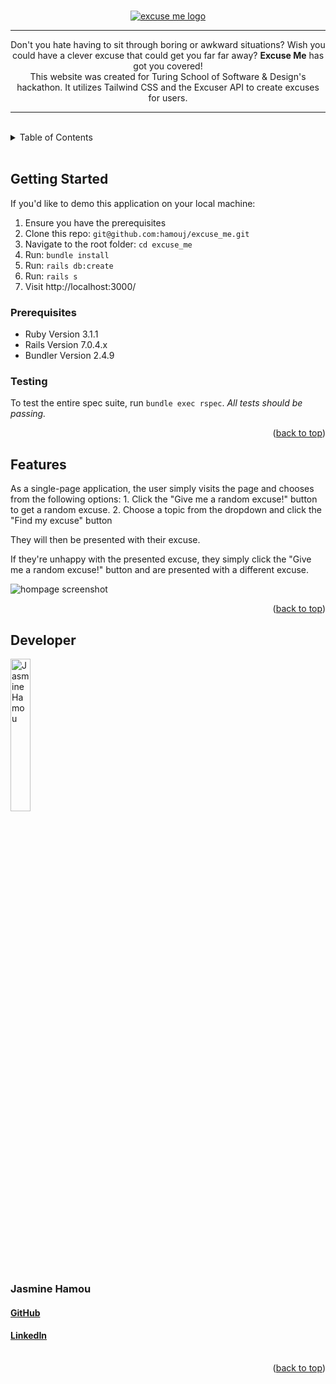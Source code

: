 
<!-- ReadMe -->
<a id="readme-top"></a>

<!-- Opening -->
<br />
<div align="center">
  <a href="https://github.com/hamouj/excuse_me">
  <img src="https://github.com/hamouj/image_repo/assets/114951691/96c7b04c-5240-464c-90b9-46e1b485a3fa", alt="excuse me logo">
  </a>
    <hr>
   <p align="center">
    Don't you hate having to sit through boring or awkward situations? Wish you could have a clever excuse that could get you far far away? <b>Excuse Me</b> has got you covered!<br>
     This website was created for Turing School of Software & Design's hackathon. It utilizes Tailwind CSS and the Excuser API to create excuses for users.
  </p>
</div>
<hr>
<br>

<!-- TABLE OF CONTENTS -->
<details>
  <summary>Table of Contents</summary>
  <ol>
    <li>
      <a href="#getting-started">Getting Started</a>
      <ul>
        <li><a href="#prerequisites">Prerequisites</a></li>
        <li><a href="#testing">Testing</a></li>
      </ul>
    </li>
    <li>
    <a href="#features">Features</a>
    </li>
    <li> 
    <a href="#contact">Developer</a>
    </li>
  </ol>
</details>
<br>

<!-- GETTING STARTED -->
## Getting Started

If you'd like to demo this application on your local machine:
1. Ensure you have the prerequisites
2. Clone this repo: `git@github.com:hamouj/excuse_me.git`
3. Navigate to the root folder: `cd excuse_me`
4. Run: `bundle install`
5. Run: `rails db:create`
6. Run: `rails s`
8. Visit http://localhost:3000/

<!-- Prerequisites -->
### Prerequisites

- Ruby Version 3.1.1
- Rails Version 7.0.4.x
- Bundler Version 2.4.9

<!-- Testing -->
### Testing
To test the entire spec suite, run `bundle exec rspec`.
*All tests should be passing.*

<p align="right">(<a href="#readme-top">back to top</a>)</p>

<!-- Features -->
<h2 id="features">Features</h2>
<p>
As a single-page application, the user simply visits the page and chooses from the following options:
1. Click the "Give me a random excuse!" button to get a random excuse.
2. Choose a topic from the dropdown and click the "Find my excuse" button

They will then be presented with their excuse.

If they're unhappy with the presented excuse, they simply click the "Give me a random excuse!" button and are presented with a different excuse.
</p>
<img src="https://github.com/hamouj/image_repo/assets/114951691/fcc87f3a-9c8e-41eb-8667-a83a699dba11", alt="hompage screenshot">

<p align="right">(<a href="#readme-top">back to top</a>)</p>

<!-- Developer -->
<h2 id="contact">Developer</h2>

<table>
  <tr>
  <img alt="Jasmine Hamou" width="25%" src="https://github.com/hamouj/image_repo/assets/114951691/03d1bbcf-1f28-48d7-98c0-cd38a9c41be1"/>
  </tr>
  <tr>
    <h3>Jasmine Hamou</h3>
  </tr>
  <tr>
    <h4><a href="https://github.com/hamouj">GitHub</a></h4>
    <h4><a href="https://www.linkedin.com/in/jasmine-hamou/">LinkedIn</a></h4>
  </tr>
</table>

<p align="right">(<a href="#readme-top">back to top</a>)</p>
